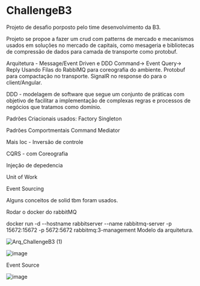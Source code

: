 # ChallengeB3
Projeto de desafio porposto pelo time desenvolvimento da B3.

Projeto se propoe a fazer um crud com patterns de mercado e mecanismos usados em soluções no mercado de capitais, 
como mesageria e bibliotecas de compressão de dados para camada de transporte como protobuf.

Arquitetura - Message/Event Driven e DDD
Command-> Event
Query-> Reply
Usando  Filas do RabbiMQ para coreografia do ambiente.
Protobuf para compactação no transporte.
SignalR no response do para o client/Angular.

DDD - modelagem de software que segue um conjunto de práticas com 
objetivo de facilitar a implementação de complexas regras e processos de negócios que tratamos como domínio.

Padrões Criacionais usados:
Factory
Singleton

Padrões Comportmentais
Command
Mediator 

Mais
Ioc - Inversão de controle

CQRS - com Coreografia

Injeção de depedencia

Unit of Work

Event Sourcing

Alguns conceitos de solid tbm foram usados.


Rodar o docker do rabbitMQ

docker run -d --hostname rabbitserver --name rabbitmq-server -p 15672:15672 -p 5672:5672 rabbitmq:3-management
Modelo da arquitetura.

![Arq_ChallengeB3 (1)](https://github.com/bvarandas/ChallengeB3/assets/13907905/d31ae2cd-223c-48de-bb9f-a1b172d96843)

![image](https://github.com/bvarandas/ChallengeB3/assets/13907905/a59d4ac7-1746-4cf3-9f0b-198cc4578028)

Event Source

![image](https://github.com/bvarandas/ChallengeB3/assets/13907905/59c39874-8d82-46e5-a75c-a8a718203fcc)




